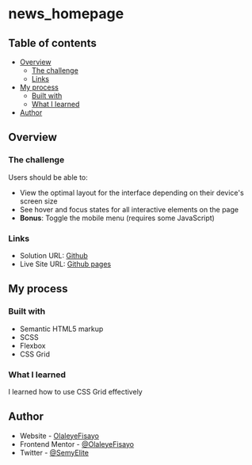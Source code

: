 # news_homepage

## Table of contents

- [Overview](#overview)
  - [The challenge](#the-challenge)
  - [Links](#links)
- [My process](#my-process)
  - [Built with](#built-with)
  - [What I learned](#what-i-learned)
- [Author](#author)

## Overview

### The challenge

Users should be able to:

- View the optimal layout for the interface depending on their device's screen size
- See hover and focus states for all interactive elements on the page
- **Bonus**: Toggle the mobile menu (requires some JavaScript)

### Links

- Solution URL: [Github](https://github.com/OlaleyeFisayo/news_homepage)
- Live Site URL: [Github pages](https://olaleyefisayo.github.io/news_homepage/)

## My process

### Built with

- Semantic HTML5 markup
- SCSS
- Flexbox
- CSS Grid

### What I learned
I learned how to use CSS Grid effectively

## Author

- Website - [OlaleyeFisayo](https://github.com/OlaleyeFisayo)
- Frontend Mentor - [@OlaleyeFisayo](https://www.frontendmentor.io/profile/OlaleyeFisayo)
- Twitter - [@SemyElite](https://twitter.com/SemyElite)